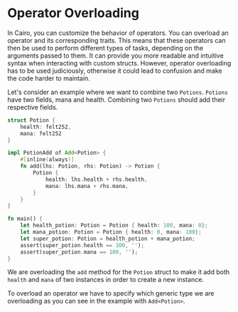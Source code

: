 # Operator Overloading

In Cairo, you can customize the behavior of operators. You can overload an operator and its corresponding traits. This means that these operators can then be used to perform different types of tasks, depending on the arguments passed to them. It can provide you more readable and intuitive syntax when interacting with custom structs. However, operator overloading has to be used judiciously, otherwise it could lead to confusion and make the code harder to maintain.

Let's consider an example where we want to combine two `Potions`. `Potions` have two fields, mana and health. Combining two `Potions` should add their respective fields.

```Rust
struct Potion {
    health: felt252,
    mana: felt252
}

impl PotionAdd of Add<Potion> {
    #[inline(always)]
    fn add(lhs: Potion, rhs: Potion) -> Potion {
        Potion {
            health: lhs.health + rhs.health,
            mana: lhs.mana + rhs.mana,
        }
    }
}

fn main() {
    let health_potion: Potion = Potion { health: 100, mana: 0};
    let mana_potion: Potion = Potion { health: 0, mana: 100};
    let super_potion: Potion = health_potion + mana_potion;
    assert(super_potion.health == 100, '');
    assert(super_potion.mana == 100, '');
}
```

We are overloading the `add` method for the `Potion` struct to make it add both `health` and `mana` of two instances in order to create a new instance.

To overload an operator we have to specify which generic type we are overloading as you can see in the example with `Add<Potion>`.
